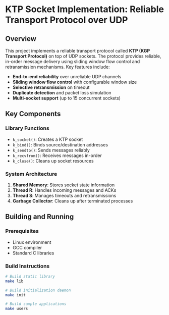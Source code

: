 # KTP Socket Implementation: Reliable Transport Protocol over UDP

## Overview
This project implements a reliable transport protocol called **KTP (KGP Transport Protocol)** on top of UDP sockets. The protocol provides reliable, in-order message delivery using sliding window flow control and retransmission mechanisms. Key features include:

- **End-to-end reliability** over unreliable UDP channels
- **Sliding window flow control** with configurable window size
- **Selective retransmission** on timeout
- **Duplicate detection** and packet loss simulation
- **Multi-socket support** (up to 15 concurrent sockets)

## Key Components
### Library Functions
- `k_socket()`: Creates a KTP socket
- `k_bind()`: Binds source/destination addresses
- `k_sendto()`: Sends messages reliably
- `k_recvfrom()`: Receives messages in-order
- `k_close()`: Cleans up socket resources

### System Architecture
1. **Shared Memory**: Stores socket state information
2. **Thread R**: Handles incoming messages and ACKs
3. **Thread S**: Manages timeouts and retransmissions
4. **Garbage Collector**: Cleans up after terminated processes

## Building and Running
### Prerequisites
- Linux environment
- GCC compiler
- Standard C libraries

### Build Instructions
```bash
# Build static library
make lib

# Build initialization daemon
make init

# Build sample applications
make users
